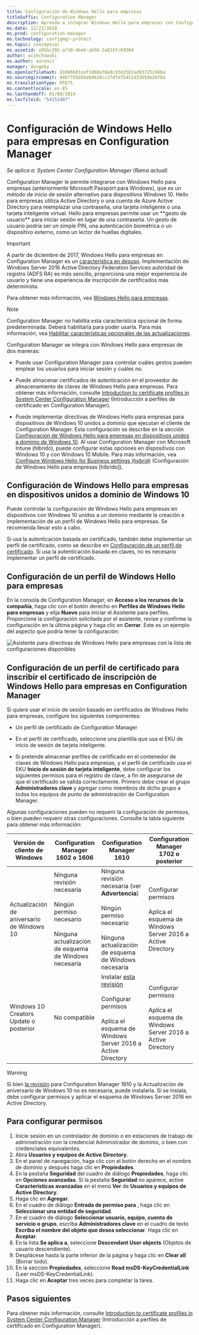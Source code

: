```yaml
---
title: Configuración de Windows Hello para empresas
titleSuffix: Configuration Manager
description: Aprenda a integrar Windows Hello para empresas con Configuration Manager.
ms.date: 12/21/2018
ms.prod: configuration-manager
ms.technology: configmgr-protect
ms.topic: conceptual
ms.assetid: a95bc292-af10-4beb-ab56-2a815fc69304
author: aczechowski
ms.author: aaroncz
manager: dougeby
ms.openlocfilehash: 81086b01cef3d60af6e0c93d25b2ad937252d4ba
ms.sourcegitcommit: 94bf7d5b5beb9628cc1fdfe75451d33b5de26f8a
ms.translationtype: MTE75
ms.contentlocale: es-ES
ms.lasthandoff: 01/09/2019
ms.locfileid: "54152407"
---
```

# <a name="windows-hello-for-business-settings-in-configuration-manager"></a>Configuración de Windows Hello para empresas en Configuration Manager

*Se aplica a: System Center Configuration Manager (Rama actual)*

<!--1245704--> Configuration Manager le permite integrarse con Windows Hello para empresas (anteriormente Microsoft Passport para Windows), que es un método de inicio de sesión alternativo para dispositivos Windows 10. Hello para empresas utiliza Active Directory o una cuenta de Azure Active Directory para reemplazar una contraseña, una tarjeta inteligente o una tarjeta inteligente virtual. Hello para empresas permite usar un **gesto de usuario** para iniciar sesión en lugar de una contraseña. Un gesto de usuario podría ser un simple PIN, una autenticación biométrica o un dispositivo externo, como un lector de huellas digitales.


> [!Important]  
> A partir de diciembre de 2017, Windows Hello para empresas en Configuration Manager es un [característica en desuso](/sccm/core/plan-design/changes/deprecated/removed-and-deprecated-cmfeatures). Implementación de Windows Server 2016 Active Directory Federation Services autoridad de registro (ADFS RA) es más sencillo, proporciona una mejor experiencia de usuario y tiene una experiencia de inscripción de certificados más determinista.  


Para obtener más información, vea [Windows Hello para empresas](https://docs.microsoft.com/windows/access-protection/hello-for-business/hello-identity-verification).


> [!Note]  
> Configuration Manager no habilita esta característica opcional de forma predeterminada. Deberá habilitarla para poder usarla. Para más información, vea [Habilitar características opcionales de las actualizaciones](/sccm/core/servers/manage/install-in-console-updates#bkmk_options).<!--505213-->  


Configuration Manager se integra con Windows Hello para empresas de dos maneras:  

- Puede usar Configuration Manager para controlar cuáles gestos pueden emplear los usuarios para iniciar sesión y cuáles no.  

- Puede almacenar certificados de autenticación en el proveedor de almacenamiento de claves de Windows Hello para empresas. Para obtener más información, consulte [Introduction to certificate profiles in System Center Configuration Manager](introduction-to-certificate-profiles.md) (Introducción a perfiles de certificado en Configuration Manager).  

- Puede implementar directivas de Windows Hello para empresas para dispositivos de Windows 10 unidos a dominio que ejecutan el cliente de Configuration Manager. Esta configuración se describe en la sección [Configuración de Windows Hello para empresas en dispositivos unidos a dominio de Windows 10](#configure-windows-hello-for-business-on-domain-joined-windows-10-devices). Al usar Configuration Manager con Microsoft Intune (híbrido), puede configurar estas opciones en dispositivos con Windows 10 y con Windows 10 Mobile. Para más información, vea [Configure Windows Hello for Business settings (hybrid)](/sccm/mdm/deploy-use/windows-hello-for-business-settings) (Configuración de Windows Hello para empresas [híbrido]).



## <a name="configure-windows-hello-for-business-on-domain-joined-windows-10-devices"></a>Configuración de Windows Hello para empresas en dispositivos unidos a dominio de Windows 10

Puede controlar la configuración de Windows Hello para empresas en dispositivos con Windows 10 unidos a un dominio mediante la creación e implementación de un perfil de Windows Hello para empresas. Se recomienda llevar esto a cabo.


Si usa la autenticación basada en certificado, también debe implementar un perfil de certificado, como se describe en [Configuración de un perfil de certificado](#configure-a-certificate-profile). Si usa la autenticación basada en claves, no es necesario implementar un perfil de certificado.



## <a name="configure-a-windows-hello-for-business-profile"></a>Configuración de un perfil de Windows Hello para empresas  

En la consola de Configuration Manager, en **Acceso a los recursos de la compañía**, haga clic con el botón derecho en **Perfiles de Windows Hello para empresas** y elija **Nuevo** para iniciar el Asistente para perfiles. Proporcione la configuración solicitada por el asistente, revise y confirme la configuración en la última página y haga clic en **Cerrar**. Este es un ejemplo del aspecto que podría tener la configuración:  

![Asistente para directivas de Windows Hello para empresas con la lista de configuraciones disponibles](../media/Hello-for-Business-settings.png)



## <a name="configure-a-certificate-profile-to-enroll-the-windows-hello-for-business-enrollment-certificate-in-configuration-manager"></a>Configuración de un perfil de certificado para inscribir el certificado de inscripción de Windows Hello para empresas en Configuration Manager  

Si quiere usar el inicio de sesión basado en certificados de Windows Hello para empresas, configure los siguientes componentes:  

-   Un perfil de certificado de Configuration Manager  

-   En el perfil de certificado, seleccione una plantilla que usa el EKU de inicio de sesión de tarjeta inteligente.  

-   Si pretende almacenar perfiles de certificado en el contenedor de claves de Windows Hello para empresas, y el perfil de certificado usa el EKU **Inicio de sesión de tarjeta inteligente**, debe configurar los siguientes permisos para el registro de clave, a fin de asegurarse de que el certificado se valida correctamente.
Primero debe crear el grupo **Administradores clave** y agregar como miembros de dicho grupo a todos los equipos de punto de administración de Configuration Manager.

Algunas configuraciones pueden no requerir la configuración de permisos, o bien pueden requerir otras configuraciones. Consulte la tabla siguiente para obtener más información:

|Versión de cliente de Windows|Configuration Manager 1602 o 1606|Configuration Manager 1610|Configuration Manager 1702 o posterior|
|-|-|-|-|
|Actualización de aniversario de Windows 10|Ninguna revisión necesaria<br><br>Ningún permiso necesario<br><br>Ninguna actualización de esquema de Windows necesaria|Ninguna revisión necesaria (ver **Advertencia**)<br><br>Ningún permiso necesario<br><br>Ninguna actualización de esquema de Windows necesaria|Configurar permisos<br><br>Aplica el esquema de Windows Server 2016 a Active Directory|
|Windows 10 Creators Update o posterior|No compatible|Instalar [esta revisión](https://support.microsoft.com/help/4010155/update-rollup-for-system-center-configuration-manager-current-branch-v)<br><br>Configurar permisos<br><br>Aplica el esquema de Windows Server 2016 a Active Directory|Configurar permisos<br><br>Aplica el esquema de Windows Server 2016 a Active Directory|

> [!WARNING]
> Si bien [la revisión](https://support.microsoft.com/help/4010155/update-rollup-for-system-center-configuration-manager-current-branch-v) para Configuration Manager 1610 y la Actualización de aniversario de Windows 10 no es necesaria, puede instalarla.  Si se instala, debe configurar permisos y aplicar el esquema de Windows Server 2016 en Active Directory.

## <a name="to-configure-permissions"></a>Para configurar permisos

1.  Inicie sesión en un controlador de dominio o en estaciones de trabajo de administración con la credencial Administrador de dominio, o bien con credenciales equivalentes.
2.  Abra **Usuarios y equipos de Active Directory**.
3.  En el panel de navegación, haga clic con el botón derecho en el nombre de dominio y después haga clic en **Propiedades**.
4.  En la pestaña **Seguridad** del cuadro de diálogo *<domain name>* **Propiedades**, haga clic en **Opciones avanzadas**. Si la pestaña **Seguridad** no aparece, active **Características avanzadas** en el menú **Ver** de **Usuarios y equipos de Active Directory**.
5.  Haga clic en **Agregar**.
6.  En el cuadro de diálogo **Entrada de permiso para** *<domain name>*, haga clic en **Seleccionar una entidad de seguridad**.
7.  En el cuadro de diálogo **Seleccionar usuario, equipo, cuenta de servicio o grupo**, escriba **Administradores clave** en el cuadro de texto **Escriba el nombre del objeto que desea seleccionar**. Haga clic en **Aceptar**.
8.  En la lista **Se aplica a**, seleccione **Descendant User objects** (Objetos de usuario descendiente).
9.  Desplácese hasta la parte inferior de la página y haga clic en **Clear all** (Borrar todo).
10. En la sección **Propiedades**, seleccione **Read msDS-KeyCredentialLink** (Leer msDS-KeyCredentialLink).
11. Haga clic en **Aceptar** tres veces para completar la tarea.


## <a name="next-steps"></a>Pasos siguientes

Para obtener más información, consulte [Introduction to certificate profiles in System Center Configuration Manager](introduction-to-certificate-profiles.md) (Introducción a perfiles de certificado en Configuration Manager).  




